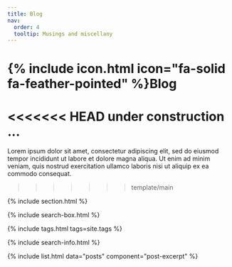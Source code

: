 ```yaml
---
title: Blog
nav:
  order: 4
  tooltip: Musings and miscellany
---
```


# {% include icon.html icon="fa-solid fa-feather-pointed" %}Blog

<<<<<<< HEAD
under construction ...
=======
Lorem ipsum dolor sit amet, consectetur adipiscing elit, sed do eiusmod tempor incididunt ut labore et dolore magna aliqua.
Ut enim ad minim veniam, quis nostrud exercitation ullamco laboris nisi ut aliquip ex ea commodo consequat.
>>>>>>> template/main

{% include section.html %}

{% include search-box.html %}

{% include tags.html tags=site.tags %}

{% include search-info.html %}

{% include list.html data="posts" component="post-excerpt" %}
